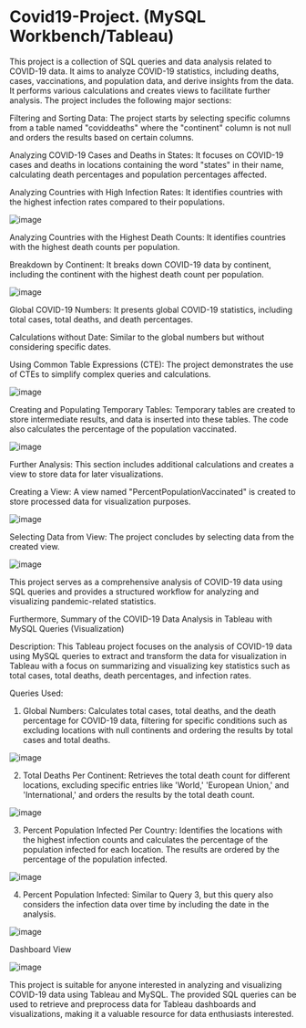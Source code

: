 # Covid19-Project. (MySQL Workbench/Tableau)

This project is a collection of SQL queries and data analysis related to COVID-19 data. It aims to analyze COVID-19 statistics, including deaths, cases, vaccinations, and population data, and derive insights from the data. It performs various calculations and creates views to facilitate further analysis. The project includes the following major sections:

Filtering and Sorting Data: The project starts by selecting specific columns from a table named "coviddeaths" where the "continent" column is not null and orders the results based on certain columns.

Analyzing COVID-19 Cases and Deaths in States: It focuses on COVID-19 cases and deaths in locations containing the word "states" in their name, calculating death percentages and population percentages affected.

Analyzing Countries with High Infection Rates: It identifies countries with the highest infection rates compared to their populations.

![image](https://github.com/ibukuntolulope/Covid19-Project/assets/90901397/e4e46895-3c52-4038-955b-fae113cbcaaa)

Analyzing Countries with the Highest Death Counts: It identifies countries with the highest death counts per population.

Breakdown by Continent: It breaks down COVID-19 data by continent, including the continent with the highest death count per population.

![image](https://github.com/ibukuntolulope/Covid19-Project/assets/90901397/6b93c1a4-dba7-4c62-acd6-ad3c7f699755)

Global COVID-19 Numbers: It presents global COVID-19 statistics, including total cases, total deaths, and death percentages.

Calculations without Date: Similar to the global numbers but without considering specific dates.

Using Common Table Expressions (CTE): The project demonstrates the use of CTEs to simplify complex queries and calculations.

![image](https://github.com/ibukuntolulope/Covid19-Project/assets/90901397/a95ff9dd-9577-4a5e-9afe-8f54470330d8)

Creating and Populating Temporary Tables: Temporary tables are created to store intermediate results, and data is inserted into these tables. The code also calculates the percentage of the population vaccinated.

![image](https://github.com/ibukuntolulope/Covid19-Project/assets/90901397/728e2723-1d79-4ae3-9f0b-383efcf08adb)

Further Analysis: This section includes additional calculations and creates a view to store data for later visualizations.

Creating a View: A view named "PercentPopulationVaccinated" is created to store processed data for visualization purposes.

![image](https://github.com/ibukuntolulope/Covid19-Project/assets/90901397/0803140b-3503-43ea-af2c-bdd34d424cdb)

Selecting Data from View: The project concludes by selecting data from the created view.

![image](https://github.com/ibukuntolulope/Covid19-Project/assets/90901397/9d17b89f-11e2-46db-ad9d-804348a8dfd4)

This project serves as a comprehensive analysis of COVID-19 data using SQL queries and provides a structured workflow for analyzing and visualizing pandemic-related statistics.

Furthermore, Summary of the COVID-19 Data Analysis in Tableau with MySQL Queries (Visualization)

Description:
This Tableau project focuses on the analysis of COVID-19 data using MySQL queries to extract and transform the data for visualization in Tableau with a focus on summarizing and visualizing key statistics such as total cases, total deaths, death percentages, and infection rates.

Queries Used:
1. Global Numbers: Calculates total cases, total deaths, and the death percentage for COVID-19 data, filtering for specific conditions such as excluding locations with null continents and ordering the results by total cases and total deaths.

![image](https://github.com/ibukuntolulope/Covid19-Project/assets/90901397/4245c165-a73e-42cb-8d71-f81b59554c81)

2. Total Deaths Per Continent: Retrieves the total death count for different locations, excluding specific entries like 'World,' 'European Union,' and 'International,' and orders the results by the total death count.

![image](https://github.com/ibukuntolulope/Covid19-Project/assets/90901397/11fd5b27-09c5-4414-b6bc-14c8bfc4f3f0)

3. Percent Population Infected Per Country: Identifies the locations with the highest infection counts and calculates the percentage of the population infected for each location. The results are ordered by the percentage of the population infected.

![image](https://github.com/ibukuntolulope/Covid19-Project/assets/90901397/97855fba-4e05-4bd9-bf61-52de0e2a0594)

4. Percent Population Infected: Similar to Query 3, but this query also considers the infection data over time by including the date in the analysis.

![image](https://github.com/ibukuntolulope/Covid19-Project/assets/90901397/9a8fa137-deb2-46c9-b5f5-00a9957e6222)

Dashboard View

![image](https://github.com/ibukuntolulope/Covid19-Project/assets/90901397/9e1d1a87-a954-49ba-adc2-a498ea4d02ed)

This project is suitable for anyone interested in analyzing and visualizing COVID-19 data using Tableau and MySQL. The provided SQL queries can be used to retrieve and preprocess data for Tableau dashboards and visualizations, making it a valuable resource for data enthusiasts interested.
